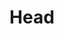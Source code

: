 ---
title: "Head"
url: /rancagua/head-carretera-presidente-eduardo-frei-montalva/
shop: bolsas y maletas
---